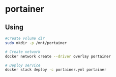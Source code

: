 # portainer

## Using
```bash
#Create volume dir
sudo mkdir -p /mnt/portainer

# Create network
docker network create --driver overlay portainer

# Deploy service
docker stack deploy -c portainer.yml portainer
```